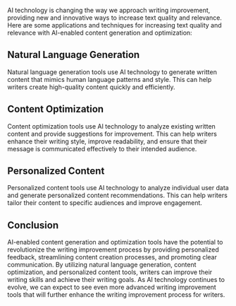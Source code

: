 
AI technology is changing the way we approach writing improvement, providing new and innovative ways to increase text quality and relevance. Here are some applications and techniques for increasing text quality and relevance with AI-enabled content generation and optimization:

Natural Language Generation
---------------------------

Natural language generation tools use AI technology to generate written content that mimics human language patterns and style. This can help writers create high-quality content quickly and efficiently.

Content Optimization
--------------------

Content optimization tools use AI technology to analyze existing written content and provide suggestions for improvement. This can help writers enhance their writing style, improve readability, and ensure that their message is communicated effectively to their intended audience.

Personalized Content
--------------------

Personalized content tools use AI technology to analyze individual user data and generate personalized content recommendations. This can help writers tailor their content to specific audiences and improve engagement.

Conclusion
----------

AI-enabled content generation and optimization tools have the potential to revolutionize the writing improvement process by providing personalized feedback, streamlining content creation processes, and promoting clear communication. By utilizing natural language generation, content optimization, and personalized content tools, writers can improve their writing skills and achieve their writing goals. As AI technology continues to evolve, we can expect to see even more advanced writing improvement tools that will further enhance the writing improvement process for writers.
